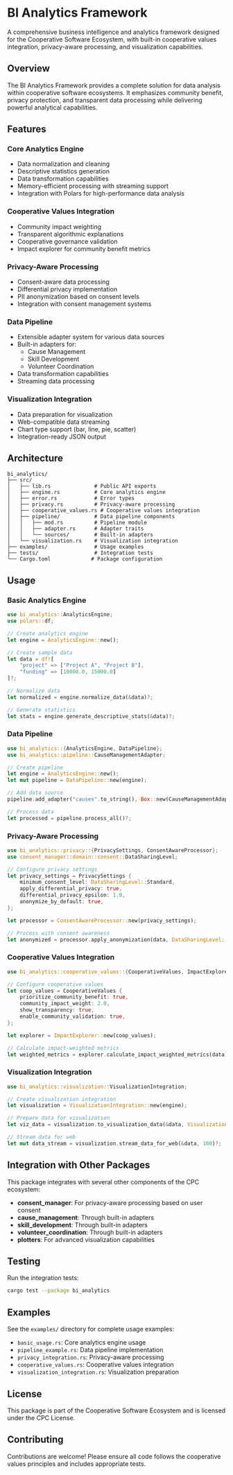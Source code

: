 # BI Analytics Framework

A comprehensive business intelligence and analytics framework designed for the Cooperative Software Ecosystem, with built-in cooperative values integration, privacy-aware processing, and visualization capabilities.

## Overview

The BI Analytics Framework provides a complete solution for data analysis within cooperative software ecosystems. It emphasizes community benefit, privacy protection, and transparent data processing while delivering powerful analytical capabilities.

## Features

### Core Analytics Engine
- Data normalization and cleaning
- Descriptive statistics generation
- Data transformation capabilities
- Memory-efficient processing with streaming support
- Integration with Polars for high-performance data analysis

### Cooperative Values Integration
- Community impact weighting
- Transparent algorithmic explanations
- Cooperative governance validation
- Impact explorer for community benefit metrics

### Privacy-Aware Processing
- Consent-aware data processing
- Differential privacy implementation
- PII anonymization based on consent levels
- Integration with consent management systems

### Data Pipeline
- Extensible adapter system for various data sources
- Built-in adapters for:
  - Cause Management
  - Skill Development
  - Volunteer Coordination
- Data transformation capabilities
- Streaming data processing

### Visualization Integration
- Data preparation for visualization
- Web-compatible data streaming
- Chart type support (bar, line, pie, scatter)
- Integration-ready JSON output

## Architecture

```
bi_analytics/
├── src/
│   ├── lib.rs              # Public API exports
│   ├── engine.rs           # Core analytics engine
│   ├── error.rs            # Error types
│   ├── privacy.rs          # Privacy-aware processing
│   ├── cooperative_values.rs # Cooperative values integration
│   ├── pipeline/           # Data pipeline components
│   │   ├── mod.rs          # Pipeline module
│   │   ├── adapter.rs      # Adapter traits
│   │   └── sources/        # Built-in adapters
│   └── visualization.rs    # Visualization integration
├── examples/               # Usage examples
├── tests/                  # Integration tests
└── Cargo.toml             # Package configuration
```

## Usage

### Basic Analytics Engine

```rust
use bi_analytics::AnalyticsEngine;
use polars::df;

// Create analytics engine
let engine = AnalyticsEngine::new();

// Create sample data
let data = df![
    "project" => ["Project A", "Project B"],
    "funding" => [10000.0, 15000.0]
]?;

// Normalize data
let normalized = engine.normalize_data(&data)?;

// Generate statistics
let stats = engine.generate_descriptive_stats(&data)?;
```

### Data Pipeline

```rust
use bi_analytics::{AnalyticsEngine, DataPipeline};
use bi_analytics::pipeline::CauseManagementAdapter;

// Create pipeline
let engine = AnalyticsEngine::new();
let mut pipeline = DataPipeline::new(engine);

// Add data source
pipeline.add_adapter("causes".to_string(), Box::new(CauseManagementAdapter {}));

// Process data
let processed = pipeline.process_all()?;
```

### Privacy-Aware Processing

```rust
use bi_analytics::privacy::{PrivacySettings, ConsentAwareProcessor};
use consent_manager::domain::consent::DataSharingLevel;

// Configure privacy settings
let privacy_settings = PrivacySettings {
    minimum_consent_level: DataSharingLevel::Standard,
    apply_differential_privacy: true,
    differential_privacy_epsilon: 1.0,
    anonymize_by_default: true,
};

let processor = ConsentAwareProcessor::new(privacy_settings);

// Process with consent awareness
let anonymized = processor.apply_anonymization(data, DataSharingLevel::Standard)?;
```

### Cooperative Values Integration

```rust
use bi_analytics::cooperative_values::{CooperativeValues, ImpactExplorer};

// Configure cooperative values
let coop_values = CooperativeValues {
    prioritize_community_benefit: true,
    community_impact_weight: 2.0,
    show_transparency: true,
    enable_community_validation: true,
};

let explorer = ImpactExplorer::new(coop_values);

// Calculate impact-weighted metrics
let weighted_metrics = explorer.calculate_impact_weighted_metrics(data)?;
```

### Visualization Integration

```rust
use bi_analytics::visualization::VisualizationIntegration;

// Create visualization integration
let visualization = VisualizationIntegration::new(engine);

// Prepare data for visualization
let viz_data = visualization.to_visualization_data(&data, VisualizationChartType::BarChart)?;

// Stream data for web
let mut data_stream = visualization.stream_data_for_web(&data, 100)?;
```

## Integration with Other Packages

This package integrates with several other components of the CPC ecosystem:

- **consent_manager**: For privacy-aware processing based on user consent
- **cause_management**: Through built-in adapters
- **skill_development**: Through built-in adapters
- **volunteer_coordination**: Through built-in adapters
- **plotters**: For advanced visualization capabilities

## Testing

Run the integration tests:

```bash
cargo test --package bi_analytics
```

## Examples

See the `examples/` directory for complete usage examples:

- `basic_usage.rs`: Core analytics engine usage
- `pipeline_example.rs`: Data pipeline implementation
- `privacy_integration.rs`: Privacy-aware processing
- `cooperative_values.rs`: Cooperative values integration
- `visualization_integration.rs`: Visualization preparation

## License

This package is part of the Cooperative Software Ecosystem and is licensed under the CPC License.

## Contributing

Contributions are welcome! Please ensure all code follows the cooperative values principles and includes appropriate tests.
